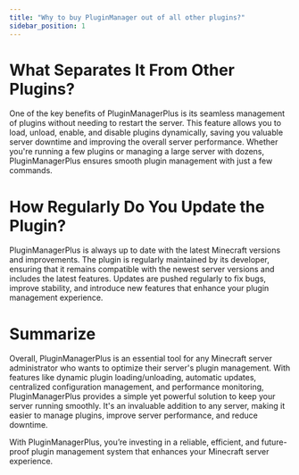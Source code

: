 ```yaml
---
title: "Why to buy PluginManager out of all other plugins?"
sidebar_position: 1
---
```


# What Separates It From Other Plugins?
One of the key benefits of PluginManagerPlus is its seamless management of plugins without needing to restart the server. This feature allows you to load, unload, enable, and disable plugins dynamically, saving you valuable server downtime and improving the overall server performance. Whether you're running a few plugins or managing a large server with dozens, PluginManagerPlus ensures smooth plugin management with just a few commands.

# How Regularly Do You Update the Plugin?
PluginManagerPlus is always up to date with the latest Minecraft versions and improvements. The plugin is regularly maintained by its developer, ensuring that it remains compatible with the newest server versions and includes the latest features. Updates are pushed regularly to fix bugs, improve stability, and introduce new features that enhance your plugin management experience.

# Summarize
Overall, PluginManagerPlus is an essential tool for any Minecraft server administrator who wants to optimize their server's plugin management. With features like dynamic plugin loading/unloading, automatic updates, centralized configuration management, and performance monitoring, PluginManagerPlus provides a simple yet powerful solution to keep your server running smoothly. It's an invaluable addition to any server, making it easier to manage plugins, improve server performance, and reduce downtime.

With PluginManagerPlus, you’re investing in a reliable, efficient, and future-proof plugin management system that enhances your Minecraft server experience.
